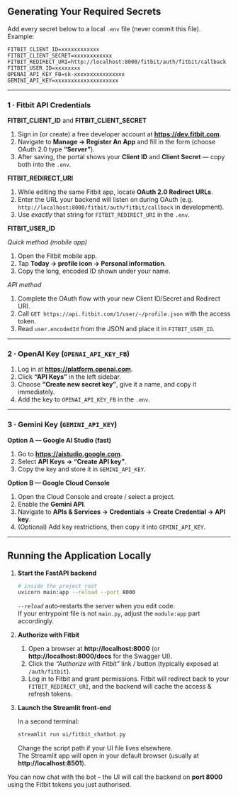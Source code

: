 ## Generating Your Required Secrets

Add every secret below to a local `.env` file (never commit this file).  
Example:

```dotenv
FITBIT_CLIENT_ID=xxxxxxxxxxxx
FITBIT_CLIENT_SECRET=xxxxxxxxxxxx
FITBIT_REDIRECT_URI=http://localhost:8000/fitbit/auth/fitbit/callback
FITBIT_USER_ID=xxxxxxxx
OPENAI_API_KEY_FB=sk-xxxxxxxxxxxxxxxx
GEMINI_API_KEY=xxxxxxxxxxxxxxxxxxxx
```

---

### 1 · Fitbit API Credentials

**FITBIT_CLIENT_ID** and **FITBIT_CLIENT_SECRET**

1. Sign in (or create) a free developer account at **https://dev.fitbit.com**.  
2. Navigate to **Manage → Register An App** and fill in the form (choose OAuth 2.0 type **“Server”**).  
3. After saving, the portal shows your **Client ID** and **Client Secret** — copy both into the `.env`.

**FITBIT_REDIRECT_URI**

1. While editing the same Fitbit app, locate **OAuth 2.0 Redirect URLs**.  
2. Enter the URL your backend will listen on during OAuth (e.g. `http://localhost:8000/fitbit/auth/fitbit/callback` in development).  
3. Use *exactly* that string for `FITBIT_REDIRECT_URI` in the `.env`.

**FITBIT_USER_ID**

*Quick method (mobile app)*  
1. Open the Fitbit mobile app.  
2. Tap **Today → profile icon → Personal information**.  
3. Copy the long, encoded ID shown under your name.

*API method*  
1. Complete the OAuth flow with your new Client ID/Secret and Redirect URI.  
2. Call `GET https://api.fitbit.com/1/user/-/profile.json` with the access token.  
3. Read `user.encodedId` from the JSON and place it in `FITBIT_USER_ID`.

---

### 2 · OpenAI Key (`OPENAI_API_KEY_FB`)

1. Log in at **https://platform.openai.com**.  
2. Click **“API Keys”** in the left sidebar.  
3. Choose **“Create new secret key”**, give it a name, and copy it immediately.  
4. Add the key to `OPENAI_API_KEY_FB` in the `.env`.

---

### 3 · Gemini Key (`GEMINI_API_KEY`)

**Option A — Google AI Studio (fast)**  
1. Go to **https://aistudio.google.com**.  
2. Select **API Keys → “Create API key”**.  
3. Copy the key and store it in `GEMINI_API_KEY`.

**Option B — Google Cloud Console**  
1. Open the Cloud Console and create / select a project.  
2. Enable the **Gemini API**.  
3. Navigate to **APIs & Services → Credentials → Create Credential → API key**.  
4. (Optional) Add key restrictions, then copy it into `GEMINI_API_KEY`.


---

## Running the Application Locally

1. **Start the FastAPI backend**

   ```bash
   # inside the project root
   uvicorn main:app --reload --port 8000
   ```

   *`--reload`* auto‑restarts the server when you edit code.  
   If your entrypoint file is not `main.py`, adjust the `module:app` part accordingly.

2. **Authorize with Fitbit**

   1. Open a browser at **http://localhost:8000** (or **http://localhost:8000/docs** for the Swagger UI).  
   2. Click the *“Authorize with Fitbit”* link / button (typically exposed at `/auth/fitbit`).  
   3. Log in to Fitbit and grant permissions. Fitbit will redirect back to your `FITBIT_REDIRECT_URI`, and the backend will cache the access & refresh tokens.

3. **Launch the Streamlit front‑end**

   In a second terminal:

   ```bash
   streamlit run ui/fitbit_chatbot.py
   ```

   Change the script path if your UI file lives elsewhere.  
   The Streamlit app will open in your default browser (usually at **http://localhost:8501**).

You can now chat with the bot – the UI will call the backend on **port 8000** using the Fitbit tokens you just authorised.

